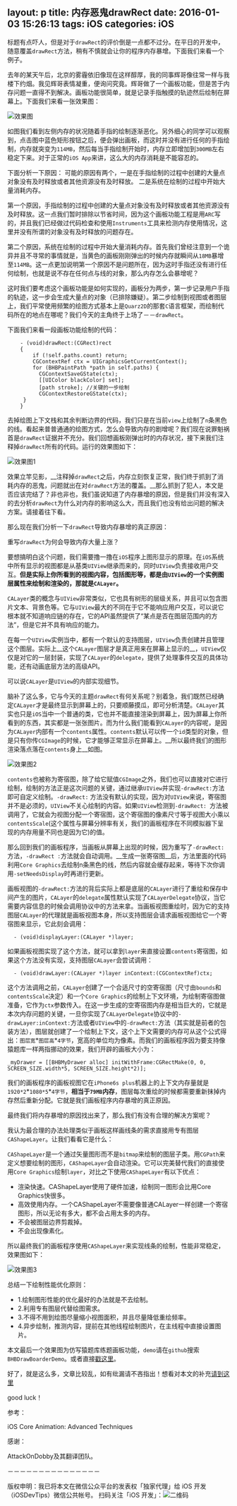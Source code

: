 layout: p
title: 内存恶鬼drawRect
date: 2016-01-03 15:26:13
tags: iOS
categories: iOS
---

标题有点吓人，但是对于`drawRect`的评价倒是一点都不过分。在平日的开发中，随意覆盖`drawRect`方法，稍有不慎就会让你的程序内存暴增。下面我们来看一个例子。


去年的某天午后，北京的雾霾依旧像现在这样醇厚，我的同事辉哥像往常一样与我楼下约烟。我见辉哥表情凝重，便询问究竟。辉哥做了一个画板功能，但是苦于内存问题一直得不到解决。画板功能很简单，就是记录手指触摸的轨迹然后绘制在屏幕上。下面我们来看一张效果图：


![效果图](http://7xkdhe.com1.z0.glb.clouddn.com/drawRect.gif)


如图我们看到左侧内存的状况随着手指的绘制逐渐恶化。另外细心的同学可以观察到，点击图中蓝色矩形按钮之后，便会弹出画板，而这时并没有进行任何的手指绘制，内存就突变为`114MB`，然后每当手指绘制开始时，内存立即增加到`300MB`左右稳定下来。对于正常的`iOS App`来讲，这么大的内存消耗是不能容忍的。

<!-- more -->

下面分析一下原因：
可能的原因有两个，一是在手指绘制的过程中创建的大量点对象没有及时释放或者其他资源没有及时释放。
二是系统在绘制的过程中开始大量消耗内存。

第一个原因，手指绘制的过程中创建的大量点对象没有及时释放或者其他资源没有及时释放。这一点我们暂时排除以节省时间，因为这个画板功能工程是用`ARC`写的，并且我们已经做过代码检查和使用`Instruments`工具来检测内存使用情况，这里并没有所谓的对象没有及时释放的问题存在。

第二个原因，系统在绘制的过程中开始大量消耗内存。首先我们曾经注意到一个诡异并且不寻常的事情就是，当黄色的画板刚刚弹出的时候内存就瞬间从`18MB`暴增至`114MB`。这一点更加说明第一个原因不是问题所在，因为这时手指还没有进行任何绘制，也就是说不存在任何点与线的对象，那么内存怎么会暴增呢？

这时我们要考虑这个画板功能是如何实现的，画板分为两步，第一步记录用户手指的轨迹，这一步会生成大量点的对象（已排除嫌疑）。第二步绘制到视图或者图层上，我们平常使用频繁的绘图方式基本上是`Quarz2D`的那套`C`语言框架，而绘制代码所在的地点在哪呢？我们今天的主角终于上场了－－`drawRect`。

下面我们来看一段画板功能绘制的代码：

```objc
	- (void)drawRect:(CGRect)rect
	{
    	if (!self.paths.count) return;
    	CGContextRef ctx = UIGraphicsGetCurrentContext();
    	for (BHBPaintPath *path in self.paths) {
      	  CGContextSaveGState(ctx);
      	  [[UIColor blackColor] set];
      	  [path stroke]; //关键的一步绘制
      	  CGContextRestoreGState(ctx);
   	 }
	} 
```

去掉绘图上下文栈和其余判断边界的代码，我们只是在当前`view`上绘制了`n`条黑色的线。看起来普普通通的绘图方式，怎么会导致内存的剧增呢？我们现在说罪魁祸首是`drawRect`证据并不充分。我们回想画板刚弹出时的内存状况，接下来我们注释掉`drawRect`所有的代码。运行的效果图如下：

![效果图1](http://7xkdhe.com1.z0.glb.clouddn.com/drawRect1.gif)

效果立竿见影，__注释掉`drawRect`之后，内存立刻恢复正常，我们终于抓到了消耗内存的恶鬼，问题就出在对`drawRect`方法的覆盖。__那么抓到了犯人，本文是否应该完结了？非也非也，我们虽说知道了内存暴增的原因，但是我们并没有深入的去分析`drawRect`为什么对内存的影响这么大，而且我们也没有给出问题的解决方案。请接着往下看。

那么现在我们分析一下`drawRect`导致内存暴增的真正原因：

重写`drawRect`为何会导致内存大量上涨？

要想搞明白这个问题，我们需要撸一撸在`iOS`程序上图形显示的原理。在`iOS`系统中所有显示的视图都是从基类`UIView`继承而来的，同时`UIView`负责接收用户交互。__但是实际上你所看到的视图内容，包括图形等，都是由`UIView`的一个实例图层属性来绘制和渲染的，那就是`CALayer`。__

`CALayer`类的概念与`UIView`非常类似，它也具有树形的层级关系，并且可以包含图片文本、背景色等。它与`UIView`最大的不同在于它不能响应用户交互，可以说它根本就不知道响应链的存在，它的API虽然提供了“某点是否在图层范围内的方法”，但是它并不具有响应的能力。

在每一个`UIView`实例当中，都有一个默认的支持图层，`UIView`负责创建并且管理这个图层。实际上__这个`CALayer`图层才是真正用来在屏幕上显示的__，`UIView`仅仅是对它的一层封装，实现了`CALayer`的`delegate`，提供了处理事件交互的具体功能，还有动画底层方法的高级API。

可以说`CALayer`是`UIView`的内部实现细节。

脑补了这么多，它与今天的主题`drawRect`有何关系呢？别着急，我们既然已经确定`CALayer`才是最终显示到屏幕上的，只要顺藤摸瓜，即可分析清楚。`CALayer`其实也只是`iOS`当中一个普通的类，它也并不能直接渲染到屏幕上，因为屏幕上你所看到的东西，其实都是一张张图片。而为什么我们能看到`CALayer`的内容呢，是因为`CALayer`内部有一个`contents`属性。`contents`默认可以传一个`id`类型的对象，但是只有你传`CGImage`的时候，它才能够正常显示在屏幕上。__所以最终我们的图形渲染落点落在`contents`身上__如图。

![效果图2](http://7xkdhe.com1.z0.glb.clouddn.com/drawRect3.001.png)

`contents`也被称为寄宿图，除了给它赋值`CGImage`之外，我们也可以直接对它进行绘制，绘制的方法正是这次问题的关键，通过继承`UIView`并实现`-drawRect:`方法即可自定义绘制。`-drawRect:` 方法没有默认的实现，因为对`UIView`来说，寄宿图并不是必须的，`UIView`不关心绘制的内容。如果`UIView`检测到`-drawRect: `方法被调用了，它就会为视图分配一个寄宿图，这个寄宿图的像素尺寸等于视图大小乘以`contentsScale`(这个属性与屏幕分辨率有关，我们的画板程序在不同模拟器下呈现的内存用量不同也是因为它)的值。

那么回到我们的画板程序，当画板从屏幕上出现的时候，因为重写了`-drawRect:`方法，`-drawRect :`方法就会自动调用。__生成一张寄宿图__后，方法里面的代码利用`Core Graphics`去绘制n条黑色的线，然后内容就会缓存起来，等待下次你调用`-setNeedsDisplay`时再进行更新。

画板视图的`-drawRect:`方法的背后实际上都是底层的`CALayer`进行了重绘和保存中间产生的图片，`CALayer`的`delegate`属性默认实现了`CALayerDelegate`协议，当它需要内容信息的时候会调用协议中的方法来拿。当画板视图重绘时，因为它的支持图层`CALayer`的代理就是画板视图本身，所以支持图层会请求画板视图给它一个寄宿图来显示，它此刻会调用：

```objc
  - (void)displayLayer:(CALayer *)layer;
```
    
如果画板视图实现了这个方法，就可以拿到`layer`来直接设置`contents`寄宿图，如果这个方法没有实现，支持图层`CALayer`会尝试调用：

```objc
  - (void)drawLayer:(CALayer *)layer inContext:(CGContextRef)ctx;
```

这个方法调用之前，`CALayer`创建了一个合适尺寸的空寄宿图（尺寸由`bounds`和`contentsScale`决定）和一个`Core Graphics`的绘制上下文环境，为绘制寄宿图做准备，它作为`ctx`参数传入。在这一步生成的空寄宿图内存是相当巨大的，它就是本次内存问题的关键，一旦你实现了`CALayerDelegate`协议中的`-drawLayer:inContext:`方法或者`UIView`中的`-drawRect:`方法（其实就是前者的包装方法），图层就创建了一个绘制上下文，这个上下文需要的内存可从这个公式得出：`图层宽`\*`图层高`\*`4字节`，宽高的单位均为像素。而我们的画板程序因为要支持像猿题库一样两指挪动的效果，我们开辟的画板大小为：

```objc
_myDrawer = [[BHBMyDrawer alloc] initWithFrame:CGRectMake(0, 0, SCREEN_SIZE.width*5, SCREEN_SIZE.height*2)];
```

我们的画板程序的画板视图它在`iPhone6s plus`机器上的上下文内存量就是 `1920*2`\*`1080*5`\*`4字节`，__相当于`79MB`内存__，图层每次重绘的时候都需要重新抹掉内存然后重新分配。它就是我们画板程序内存暴增的真正原因。

最终我们将内存暴增的原因找出来了，那么我们有没有合理的解决方案呢？

我认为最合理的办法处理类似于画板这样画线条的需求直接用专有图层`CAShapeLayer`。让我们看看它是什么：

`CAShapeLayer`是一个通过矢量图形而不是`bitmap`来绘制的图层子类。用`CGPath`来定义想要绘制的图形，`CAShapeLayer`会自动渲染。它可以完美替代我们的直接使用`Core Graphics`绘制`layer`，对比之下使用`CAShapeLayer`有以下优点：

- 渲染快速。CAShapeLayer使用了硬件加速，绘制同一图形会比用Core Graphics快很多。
- 高效使用内存。一个CAShapeLayer不需要像普通CALayer一样创建一个寄宿图形，所以无论有多大，都不会占用太多的内存。
- 不会被图层边界剪裁掉。
- 不会出现像素化。


所以最终我们的画板程序使用`CAShapeLayer`来实现线条的绘制，性能非常稳定，效果图如下：

![效果图3](http://7xkdhe.com1.z0.glb.clouddn.com/drawRect4.gif)


总结一下绘制性能优化原则：

- 1.绘制图形性能的优化最好的办法就是不去绘制。
- 2.利用专有图层代替绘图需求。
- 3.不得不用到绘图尽量缩小视图面积，并且尽量降低重绘频率。
- 4.异步绘制，推测内容，提前在其他线程绘制图片，在主线程中直接设置图片。


本文最后一个效果图为仿写猿题库练题画板功能，`demo`请在`github`搜索`BHBDrawBoarderDemo`。或者直接[戳这里](https://github.com/bb-coder/BHBDrawBoarderDemo)。

好了，就是这么多，文章比较乱，如有纰漏请不吝指出！想看对本文的补充[请到这里](http://bihongbo.com/2016/01/11/memoryGhostMore/)

good luck！


参考：

iOS Core Animation: Advanced Techniques

感谢：

AttackOnDobby及其翻译团队。

－－－－－－－－－－－－－－－

版权申明：我已将本文在微信公众平台的发表权「独家代理」给 iOS 开发（iOSDevTips）微信公共帐号。
扫码关注「iOS 开发」：![二维码](http://blog.devtang.com/images/weixin-qr.jpg)


    
